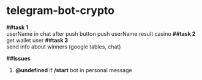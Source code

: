 # telegram-bot-crypto
**##task 1**<br/>
  userName in chat after push button push userName result casino
**##task 2**<br/>
  get wallet user
**##task 3**<br/>
  send info about winners (google tables, chat)
 

**##Issues**<br/>
  1) **@undefined** if **/start** bot in personal message 
